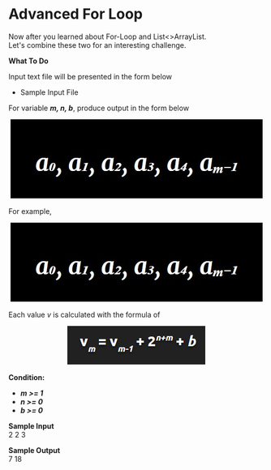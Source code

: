  # Advanced For Loop
Now after you learned about For-Loop and List<>ArrayList. \
Let's combine these two for an interesting challenge.

**What To Do**

Input text file will be presented in the form below 
- Sample Input File 

For variable **_m, n, b_**, produce output in the form below
<p align="center">
   <img src="metadata/1.jpg">
 </p>  

For example, 
<p align="center">
   <img src="metadata/1.jpg">
 </p>  


Each value _v_ is calculated with the formula of

<p align="center">
   <img src="metadata/pic3.png">
 </p>  
 
**Condition:**
- **_m >= 1_**
- **_n >= 0_**
- **_b >= 0_**

**Sample Input**  
2 2 3

**Sample Output**  
7 18


